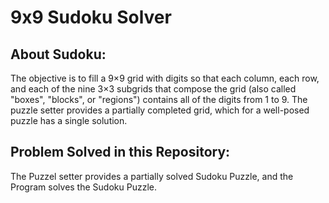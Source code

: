 # 9x9 Sudoku Solver
## About Sudoku:
The objective is to fill a 9×9 grid with digits so that each column, each row, and each of the nine 3×3 subgrids that compose the grid (also called "boxes", "blocks", or "regions") contains all of the digits from 1 to 9. The puzzle setter provides a partially completed grid, which for a well-posed puzzle has a single solution. 
## Problem Solved in this Repository:
The Puzzel setter provides a partially solved Sudoku Puzzle, and the Program solves the Sudoku Puzzle.
